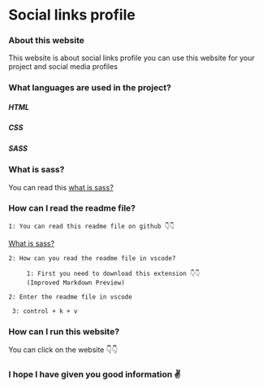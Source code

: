 # Social links profile

### About this website

This website is about social links profile you can use this website for your project and social media profiles

### What languages ​​are used in the project?

##### HTML

##### CSS

##### SASS

### What is sass?

You can read this [what is sass?](https://github.com/MaxRichard2007/what-is-sass)

### How can I read the readme file?

    1: You can read this readme file on github 👇👇

[What is sass?](https://github.com/MaxRichard2007/what-is-sass)

    2: How can you read the readme file in vscode?

         1: First you need to download this extension 👇👇
         (Improved Markdown Preview)

    2: Enter the readme file in vscode

     3: control + k + v

### How can I run this website?

You can click on the website 👇👇

### I hope I have given you good information ✌️
